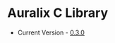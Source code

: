 # Auralix C Library
- Current Version - [0.3.0](https://github.com/auralix/alx-202-af-10-1-auralix-c-lib/tree/0.3.0)
